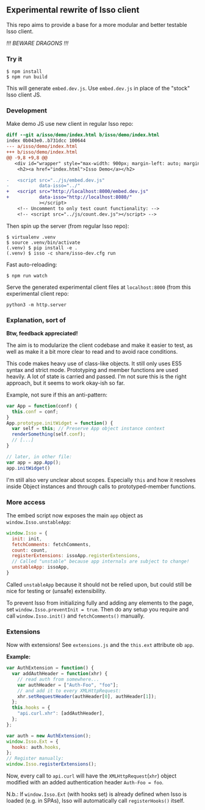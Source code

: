 ## Experimental rewrite of Isso client

This repo aims to provide a base for a more modular and better testable Isso
client.

*!!! BEWARE DRAGONS !!!*

### Try it

```console
$ npm install
$ npm run build
```

This will generate `embed.dev.js`.
Use `embed.dev.js` in place of the "stock" Isso client JS.

### Development

Make demo JS use new client in regular Isso repo:
```diff
diff --git a/isso/demo/index.html b/isso/demo/index.html
index 0b043e0..b731dcc 100644
--- a/isso/demo/index.html
+++ b/isso/demo/index.html
@@ -9,8 +9,8 @@
   <div id="wrapper" style="max-width: 900px; margin-left: auto; margin-right: auto;">
    <h2><a href="index.html">Isso Demo</a></h2>

-   <script src="../js/embed.dev.js"
-           data-isso="../"
+   <script src="http://localhost:8000/embed.dev.js"
+           data-isso="http://localhost:8080/"
            ></script>
    <!-- Uncomment to only test count functionality: -->
    <!-- <script src="../js/count.dev.js"></script> -->
```

Then spin up the server (from regular Isso repo):
```console
$ virtualenv .venv
$ source .venv/bin/activate
(.venv) $ pip install -e .
(.venv) $ isso -c share/isso-dev.cfg run
```

Fast auto-reloading:
```console
$ npm run watch
```

Serve the generated experimental client files at `localhost:8000` (from
this experimental client repo:
```console
python3 -m http.server
```

### Explanation, sort of

**Btw, feedback appreciated!**

The aim is to modularize the client codebase and make it easier to test, as well
as make it a bit more clear to read and to avoid race conditions.

This code makes heavy use of class-like objects. It still only uses ES5 syntax
and strict mode. Prototyping and member functions are used heavily. A lot of
state is carried and passed. I'm not sure this is the right approach, but it
seems to work okay-ish so far.

Example, not sure if this an anti-pattern:

```javascript
var App = function(conf) {
  this.conf = conf;
}
App.prototype.initWidget = function() {
  var self = this; // Preserve App object instance context
  renderSomething(self.conf);
  // [...]
}

// later, in other file:
var app = app.App();
app.initWidget()
```

I'm still also very unclear about scopes. Especially `this` and how it resolves
inside Object instances and through calls to prototyped-member functions.

### More access

The embed script now exposes the main `app` object as `window.Isso.unstableApp`:

```javascript
window.Isso = {
  init: init,
  fetchComments: fetchComments,
  count: count,
  registerExtensions: issoApp.registerExtensions,
  // Called "unstable" because app internals are subject to change!
  unstableApp: issoApp,
}
```
Called `unstableApp` because it should not be relied upon, but could still be
nice for testing or (unsafe) extensibility.

To prevent Isso from initializing fully and adding any elements to the page, set
`window.Isso.preventInit = true`. Then do any setup you require and call
`window.Isso.init()` and `fetchComments()` manually.

### Extensions

Now with extensions! See `extensions.js` and the `this.ext` attribute ob `app`.

**Example:**

```javascript
var AuthExtension = function() {
  var addAuthHeader = function(xhr) {
    // read auth from somewhere...
    var authHeader = ["Auth-Foo", "foo"];
    // and add it to every XMLHttpRequest:
    xhr.setRequestHeader(authHeader[0], authHeader[1]);
  };
  this.hooks = {
    "api.curl.xhr": [addAuthHeader],
  };
};

var auth = new AuthExtension();
window.Isso.Ext = {
  hooks: auth.hooks,
};
// Register manually:
window.Isso.registerExtensions();
```

Now, every call to `api.curl` will have the `XMLHttpRequest`(`xhr`) object
modified with an added authentication header `Auth-Foo = foo`.

N.b.: If `window.Isso.Ext` (with hooks set) is already defined when Isso is
loaded (e.g. in SPAs), Isso will automatically call `registerHooks()` itself.
